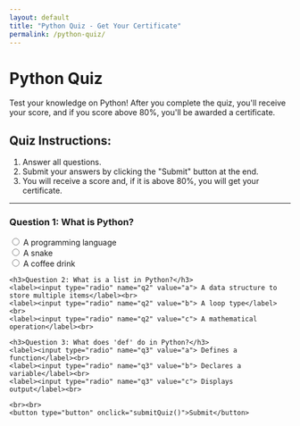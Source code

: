 ```yaml
---
layout: default
title: "Python Quiz - Get Your Certificate"
permalink: /python-quiz/
---
```


# Python Quiz

Test your knowledge on Python! After you complete the quiz, you'll receive your score, and if you score above 80%, you'll be awarded a certificate.

## Quiz Instructions:

1. Answer all questions.
2. Submit your answers by clicking the "Submit" button at the end.
3. You will receive a score and, if it is above 80%, you will get your certificate.

---

<div id="quiz-container">
  <form id="quiz-form">
    <h3>Question 1: What is Python?</h3>
    <label><input type="radio" name="q1" value="a"> A programming language</label><br>
    <label><input type="radio" name="q1" value="b"> A snake</label><br>
    <label><input type="radio" name="q1" value="c"> A coffee drink</label><br>

    <h3>Question 2: What is a list in Python?</h3>
    <label><input type="radio" name="q2" value="a"> A data structure to store multiple items</label><br>
    <label><input type="radio" name="q2" value="b"> A loop type</label><br>
    <label><input type="radio" name="q2" value="c"> A mathematical operation</label><br>

    <h3>Question 3: What does 'def' do in Python?</h3>
    <label><input type="radio" name="q3" value="a"> Defines a function</label><br>
    <label><input type="radio" name="q3" value="b"> Declares a variable</label><br>
    <label><input type="radio" name="q3" value="c"> Displays output</label><br>

    <br><br>
    <button type="button" onclick="submitQuiz()">Submit</button>
  </form>
  <div id="result"></div>
  <div id="certificate" style="display:none; margin-top:20px;">
    <h2>Congratulations! You've earned your Certificate!</h2>
    <p>Your score is above 80%!</p>
  </div>
</div>

<script>
  function submitQuiz() {
    const answers = {
      q1: 'a',  // Correct answer for question 1
      q2: 'a',  // Correct answer for question 2
      q3: 'a'   // Correct answer for question 3
    };

    let score = 0;
    const form = document.getElementById('quiz-form');

    // Check answers
    for (let i = 1; i <= 3; i++) {
      const question = `q${i}`;
      const userAnswer = form.querySelector(`input[name="${question}"]:checked`);
      if (userAnswer && userAnswer.value === answers[question]) {
        score++;
      }
    }

    // Calculate score percentage
    const percentage = (score / 3) * 100;

    // Show result
    const resultDiv = document.getElementById('result');
    resultDiv.innerHTML = `<p>Your score: ${percentage}%</p>`;

    // Show certificate if score > 80
    const certificateDiv = document.getElementById('certificate');
    if (percentage >= 80) {
      certificateDiv.style.display = 'block';
    } else {
      certificateDiv.style.display = 'none';
    }
  }
</script>
